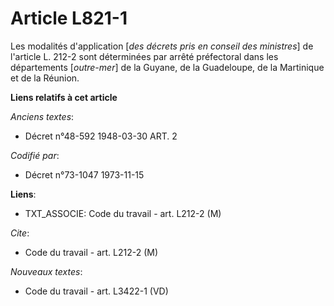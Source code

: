 # Article L821-1

Les modalités d'application [*des décrets pris en conseil des ministres*] de l'article L. 212-2 sont déterminées par arrêté
préfectoral dans les départements [*outre-mer*] de la Guyane, de la Guadeloupe, de la Martinique et de la Réunion.

**Liens relatifs à cet article**

_Anciens textes_:

  - Décret n°48-592 1948-03-30 ART. 2

_Codifié par_:

  - Décret n°73-1047 1973-11-15

**Liens**:

  - TXT_ASSOCIE: Code du travail - art. L212-2 (M)

_Cite_:

  - Code du travail - art. L212-2 (M)

_Nouveaux textes_:

  - Code du travail - art. L3422-1 (VD)
